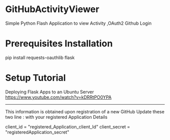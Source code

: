 # GitHubActivityViewer
Simple Python Flash Application to view Activity ,OAuth2 Github Login

# Prerequisites Installation
pip install requests-oauthlib flask

# Setup Tutorial
Deploying Flask Apps to an Ubuntu Server
https://www.youtube.com/watch?v=kDRRtPO0YPA

***************************************************************
This information is obtained upon registration of a new GitHub
Update these two line : with your registered Application Details

client_id = "registered_Application_client_Id"
client_secret = "registeredApplication_secret"

